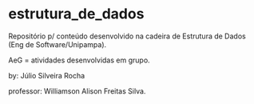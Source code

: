# estrutura_de_dados
Repositório p/ conteúdo desenvolvido na cadeira de Estrutura de Dados (Eng de Software/Unipampa).

AeG = atividades desenvolvidas em grupo.

by: Júlio Silveira Rocha

professor: Williamson Alison Freitas Silva.
